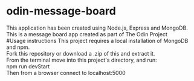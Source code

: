 # odin-message-board
This application has been created using Node.js, Express and MongoDB. <br />
This is a message board app created as part of The Odin Project <br />
#Usage instructions
This project requires a local installation of MongoDB and npm. <br />
Fork this repository or download a .zip of this and extract it. <br />
From the terminal move into this project's directory, and run: <br />
npm run devStart <br />
Then from a browser connect to localhost:5000
